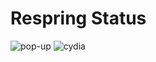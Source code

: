 # Respring Status

<img src="../master/images/pop-up.png" alt="pop-up"/>
<img src="../master/images/cydia.png" alt="cydia"/>
